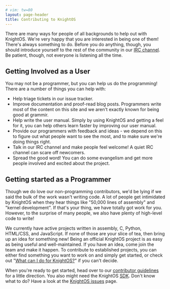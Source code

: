 ```yaml
---
# vim: tw=80
layout: page-header
title: Contributing to KnightOS
---
```


There are many ways for people of all backgrounds to help out with KnightOS.
We're very happy that you are interested in being one of them! There's always
something to do. Before you do anything, though, you should introduce yourself
to the rest of the community in our [IRC channel](http://webchat.freenode.net/?channels=knightos&uio=d4).
Be patient, though, not everyone is listening all the time.

## Getting Involved as a User

You may not be a programmer, but you can help us do the programming! There are
a number of things you can help with:

* Help triage tickets in our issue tracker.
* Improve documentation and proof-read blog posts. Programmers write most of the
    content on this site and we aren't exactly known for being good at grammir.
* Help write the user manual. Simply by using KnightOS and getting a feel for
    it, you can help others learn faster by improving our user manual.
* Provide our programmers with feedback and ideas - we depend on this to figure
    out what people want to see the most, and to make sure we're doing things
    right.
* Talk in our IRC channel and make people feel welcome! A quiet IRC channel can
  scare off newcomers.
* Spread the good word! You can do some evangelism and get more people involved
    and excited about the project.

## Getting started as a Programmer

Though we do love our non-programming contributors, we'd be lying if we said the
bulk of the work wasn't writing code. A lot of people get intimidated by
KnightOS when they hear things like "50,000 lines of assembly" and "kernel
development". If that's your thing, we have totally got work for you. However,
to the surprise of many people, we also have plenty of high-level code to write!

We currently have active projects written in assembly, C, Python, HTML/CSS, and
JavaScript. If none of those are your slice of tea, then bring up an idea for
something new! Being an official KnightOS project is as easy as being useful and
well-maintained. If you have an idea, come join the team and make it happen. To
contribute to established projects, you can either find something you want to
work on and simply get started, or check out "[What can I do for
KnightOS?](/contributing/what-can-i-do.html)" if you can't decide.

When you're ready to get started, head over to our [contributor
guidelines](/contributing/guidelines.html) for a little direction.
You also might need the KnightOS [SDK](http://www.knightos.org/sdk). 
Don't know what to do? Have a look at the [KnightOS issues](https://github.com/KnightOS/KnightOS/issues) page.

